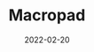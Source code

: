 ---
layout: project
category: "personal"
title: "Macropad"
date: 2022-02-20
image: "/assets/images/macropad.png"
description: "An investigation into the customization potential of input devices and their core functionality."
---